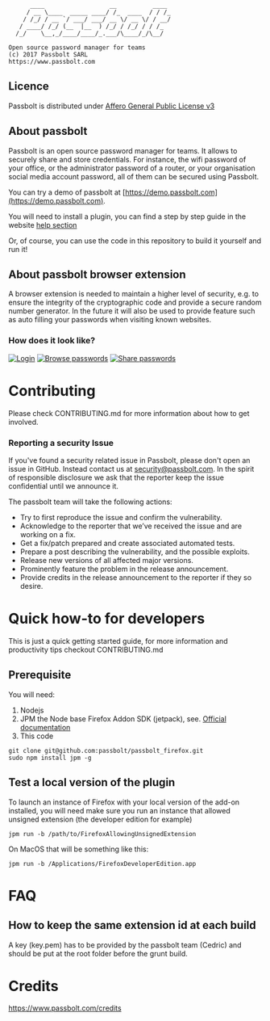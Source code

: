 	      ____                  __          ____
	     / __ \____  _____ ____/ /_  ____  / / /_
	    / /_/ / __ `/ ___/ ___/ __ \/ __ \/ / __/
	   / ____/ /_/ (__  |__  ) /_/ / /_/ / / /_
	  /_/    \__,_/____/____/_.___/\____/_/\__/
	
	Open source password manager for teams
	(c) 2017 Passbolt SARL
	https://www.passbolt.com


## Licence

Passbolt is distributed under [Affero General Public License v3](http://www.gnu.org/licenses/agpl-3.0.html)

## About passbolt

Passbolt is an open source password manager for teams. It allows to securely share and store credentials.
For instance, the wifi password of your office, or the administrator password of a router, or your organisation social media account password,
all of them can be secured using Passbolt.

You can try a demo of passbolt at [https://demo.passbolt.com](https://demo.passbolt.com).

You will need to install a plugin, you can find a step by step guide in the website
[help section](https://www.passbolt.com/help/start/firefox)

Or, of course, you can use the code in this repository to build it yourself and run it!

## About passbolt browser extension

A browser extension is needed to maintain a higher level of security, e.g. to ensure the integrity of the
cryptographic code and provide a secure random number generator. In the future it will also be used to provide feature such as
auto filling your passwords when visiting known websites.

### How does it look like?

[![Login](https://raw.githubusercontent.com/passbolt/passbolt_styleguide/master/src/img/screenshots/teaser-screenshot-login-275.png)](https://raw.githubusercontent.com/passbolt/passbolt_styleguide/master/src/img/screenshots/teaser-screenshot-login.png)
[![Browse passwords](https://raw.githubusercontent.com/passbolt/passbolt_styleguide/master/src/img/screenshots/teaser-screenshot4-275.png)](https://raw.githubusercontent.com/passbolt/passbolt_styleguide/master/src/img/screenshots/teaser-screenshot4.png)
[![Share passwords](https://raw.githubusercontent.com/passbolt/passbolt_styleguide/master/src/img/screenshots/teaser-screenshot-share-275.png)](https://raw.githubusercontent.com/passbolt/passbolt_styleguide/master/src/img/screenshots/teaser-screenshot-share.png)

# Contributing
Please check CONTRIBUTING.md for more information about how to get involved.

### Reporting a security Issue

If you've found a security related issue in Passbolt, please don't open an issue in GitHub.
Instead contact us at security@passbolt.com. In the spirit of responsible disclosure we ask that the reporter keep the
issue confidential until we announce it.

The passbolt team will take the following actions:
- Try to first reproduce the issue and confirm the vulnerability.
- Acknowledge to the reporter that we’ve received the issue and are working on a fix.
- Get a fix/patch prepared and create associated automated tests.
- Prepare a post describing the vulnerability, and the possible exploits.
- Release new versions of all affected major versions.
- Prominently feature the problem in the release announcement.
- Provide credits in the release announcement to the reporter if they so desire.

# Quick how-to for developers
This is just a quick getting started guide, for more information and productivity tips checkout CONTRIBUTING.md

## Prerequisite

You will need:
1. Nodejs
2. JPM the Node base Firefox Addon SDK (jetpack), see. [Official documentation](https://developer.mozilla.org/en-US/Add-ons/SDK/Tools/jpm#Installation)
3. This code
```
git clone git@github.com:passbolt/passbolt_firefox.git
sudo npm install jpm -g
```

## Test a local version of the plugin

To launch an instance of Firefox with your local version of the add-on installed,
you will need make sure you run an instance that allowed unsigned extension (the developer edition for example)
```
jpm run -b /path/to/FirefoxAllowingUnsignedExtension
```
On MacOS that will be something like this:
```
jpm run -b /Applications/FirefoxDeveloperEdition.app
```

# FAQ
## How to keep the same extension id at each build
A key (key.pem) has to be provided by the passbolt team (Cedric) and should be put at the root folder before 
the grunt build.

# Credits

https://www.passbolt.com/credits
